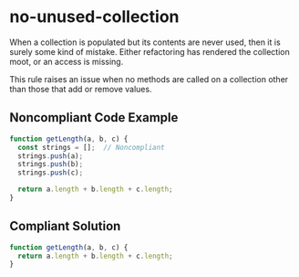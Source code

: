 # no-unused-collection

When a collection is populated but its contents are never used, then it is surely some kind of mistake. Either refactoring has rendered the collection moot, or an access is missing.

This rule raises an issue when no methods are called on a collection other than those that add or remove values.

## Noncompliant Code Example

```javascript
function getLength(a, b, c) {
  const strings = [];  // Noncompliant
  strings.push(a);
  strings.push(b);
  strings.push(c);

  return a.length + b.length + c.length;
}
```

## Compliant Solution

```javascript
function getLength(a, b, c) {
  return a.length + b.length + c.length;
}
```
